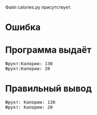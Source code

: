 Файл calories.py присутствует.
# Ошибка
# Программа выдаёт
<pre>
Фрукт:Калории: 130
Фрукт:Калории: 20
</pre>
# Правильный вывод
<pre>Фрукт: Калории: 130
Фрукт: Калории: 20
</pre>